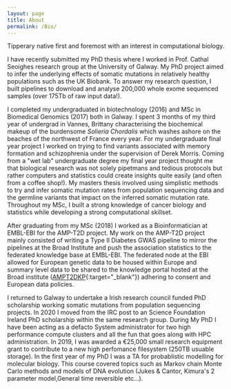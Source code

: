 ```yaml
---
layout: page
title: About
permalink: /Bio/
---
```


Tipperary native first and foremost with an interest in computational biology. 

I have recently submitted my PhD thesis where I worked in Prof. Cathal Seoighes research group at the University of Galway. My PhD project aimed to infer the underlying effects of somatic mutations in relatively healthy populations such as the UK Biobank. To answer my research question, I built pipelines to download and analyse 200,000 whole exome sequenced samples (over 175Tb of raw input data!). 

I completed my undergraduated in biotechnology (2016) and MSc in Biomedical Genomics (2017) both in Galway. I spent 3 months of my third year of undergrad in Vannes, Brittany characterising the biochemical makeup of the burdensome *Solieria Chordalis* which washes ashore on the beaches of the northwest of France every year. For my undergraduate final year project I worked on trying to find variants associated with memory formation and schizophrenia under the supervision of Derek Morris. Coming from a "wet lab" undergraduate degree my final year project thought me that biological research was not solely pipetmans and tedious protocols but rather computers and statistics could create insights quite easily (and often from a coffee shop!). My masters thesis involved using simplistic methods to try and infer somatic mutation rates from population sequencing data and the germline variants that impact on the inferred somatic mutation rate. Throughout my MSc, I built a strong knowledge of cancer biology and statistics while developing a strong computational skillset. 

After graduating from my MSc (2018) I worked as a Bioinformatician at EMBL-EBI for the AMP-T2D project. My work on the AMP-T2D project mainly consisted of writing a Type II Diabetes GWAS pipeline to mirror the pipelines at the Broad Institute and push the association statistics to the federated knowledge base at EMBL-EBI. The federated node at the EBI allowed for European genetic data to be housed within Europe and summary level data to be shared to the knowledge portal hosted at the Broad institute ([AMPT2DKP](https://t2d.hugeamp.org/){:target="_blank"}) adhering to consent and European data policies. 

I returned to Galway to undertake a Irish research council funded PhD scholarship working somatic mutations from population sequencing projects. In 2020 I moved from the IRC post to an Science Foundation Ireland PhD scholarship within the same research group. During My PhD I have been acting as a defacto System administrator for two high performance compute clusters and all the fun that goes along with HPC administration. In 2019, I was awarded a  €25,000 small research equipment grant to contribute to a new high perfomance filesystem (250TB usuable storage). In the first year of my PhD I was a TA for probablistic modelling for molecular biology. This course covered topics such as Markov chain Monte Carlo methods and models of DNA evolution (Jukes & Cantor, Kimura's 2 parameter model,General time reversible etc...). 

